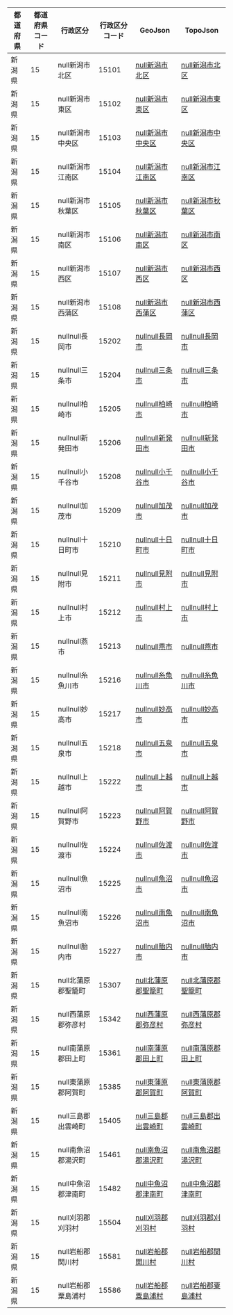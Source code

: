 | 都道府県 | 都道府県コード | 行政区分 | 行政区分コード | GeoJson | TopoJson |
|-----------|--------------|--------- |--------------|------|------|
| 新潟県 | 15 | null新潟市北区 | 15101 | [null新潟市北区](/geojson/cities/15/15101.json) | [null新潟市北区](/topojson/cities/15/15101.topojson) |
| 新潟県 | 15 | null新潟市東区 | 15102 | [null新潟市東区](/geojson/cities/15/15102.json) | [null新潟市東区](/topojson/cities/15/15102.topojson) |
| 新潟県 | 15 | null新潟市中央区 | 15103 | [null新潟市中央区](/geojson/cities/15/15103.json) | [null新潟市中央区](/topojson/cities/15/15103.topojson) |
| 新潟県 | 15 | null新潟市江南区 | 15104 | [null新潟市江南区](/geojson/cities/15/15104.json) | [null新潟市江南区](/topojson/cities/15/15104.topojson) |
| 新潟県 | 15 | null新潟市秋葉区 | 15105 | [null新潟市秋葉区](/geojson/cities/15/15105.json) | [null新潟市秋葉区](/topojson/cities/15/15105.topojson) |
| 新潟県 | 15 | null新潟市南区 | 15106 | [null新潟市南区](/geojson/cities/15/15106.json) | [null新潟市南区](/topojson/cities/15/15106.topojson) |
| 新潟県 | 15 | null新潟市西区 | 15107 | [null新潟市西区](/geojson/cities/15/15107.json) | [null新潟市西区](/topojson/cities/15/15107.topojson) |
| 新潟県 | 15 | null新潟市西蒲区 | 15108 | [null新潟市西蒲区](/geojson/cities/15/15108.json) | [null新潟市西蒲区](/topojson/cities/15/15108.topojson) |
| 新潟県 | 15 | nullnull長岡市 | 15202 | [nullnull長岡市](/geojson/cities/15/15202.json) | [nullnull長岡市](/topojson/cities/15/15202.topojson) |
| 新潟県 | 15 | nullnull三条市 | 15204 | [nullnull三条市](/geojson/cities/15/15204.json) | [nullnull三条市](/topojson/cities/15/15204.topojson) |
| 新潟県 | 15 | nullnull柏崎市 | 15205 | [nullnull柏崎市](/geojson/cities/15/15205.json) | [nullnull柏崎市](/topojson/cities/15/15205.topojson) |
| 新潟県 | 15 | nullnull新発田市 | 15206 | [nullnull新発田市](/geojson/cities/15/15206.json) | [nullnull新発田市](/topojson/cities/15/15206.topojson) |
| 新潟県 | 15 | nullnull小千谷市 | 15208 | [nullnull小千谷市](/geojson/cities/15/15208.json) | [nullnull小千谷市](/topojson/cities/15/15208.topojson) |
| 新潟県 | 15 | nullnull加茂市 | 15209 | [nullnull加茂市](/geojson/cities/15/15209.json) | [nullnull加茂市](/topojson/cities/15/15209.topojson) |
| 新潟県 | 15 | nullnull十日町市 | 15210 | [nullnull十日町市](/geojson/cities/15/15210.json) | [nullnull十日町市](/topojson/cities/15/15210.topojson) |
| 新潟県 | 15 | nullnull見附市 | 15211 | [nullnull見附市](/geojson/cities/15/15211.json) | [nullnull見附市](/topojson/cities/15/15211.topojson) |
| 新潟県 | 15 | nullnull村上市 | 15212 | [nullnull村上市](/geojson/cities/15/15212.json) | [nullnull村上市](/topojson/cities/15/15212.topojson) |
| 新潟県 | 15 | nullnull燕市 | 15213 | [nullnull燕市](/geojson/cities/15/15213.json) | [nullnull燕市](/topojson/cities/15/15213.topojson) |
| 新潟県 | 15 | nullnull糸魚川市 | 15216 | [nullnull糸魚川市](/geojson/cities/15/15216.json) | [nullnull糸魚川市](/topojson/cities/15/15216.topojson) |
| 新潟県 | 15 | nullnull妙高市 | 15217 | [nullnull妙高市](/geojson/cities/15/15217.json) | [nullnull妙高市](/topojson/cities/15/15217.topojson) |
| 新潟県 | 15 | nullnull五泉市 | 15218 | [nullnull五泉市](/geojson/cities/15/15218.json) | [nullnull五泉市](/topojson/cities/15/15218.topojson) |
| 新潟県 | 15 | nullnull上越市 | 15222 | [nullnull上越市](/geojson/cities/15/15222.json) | [nullnull上越市](/topojson/cities/15/15222.topojson) |
| 新潟県 | 15 | nullnull阿賀野市 | 15223 | [nullnull阿賀野市](/geojson/cities/15/15223.json) | [nullnull阿賀野市](/topojson/cities/15/15223.topojson) |
| 新潟県 | 15 | nullnull佐渡市 | 15224 | [nullnull佐渡市](/geojson/cities/15/15224.json) | [nullnull佐渡市](/topojson/cities/15/15224.topojson) |
| 新潟県 | 15 | nullnull魚沼市 | 15225 | [nullnull魚沼市](/geojson/cities/15/15225.json) | [nullnull魚沼市](/topojson/cities/15/15225.topojson) |
| 新潟県 | 15 | nullnull南魚沼市 | 15226 | [nullnull南魚沼市](/geojson/cities/15/15226.json) | [nullnull南魚沼市](/topojson/cities/15/15226.topojson) |
| 新潟県 | 15 | nullnull胎内市 | 15227 | [nullnull胎内市](/geojson/cities/15/15227.json) | [nullnull胎内市](/topojson/cities/15/15227.topojson) |
| 新潟県 | 15 | null北蒲原郡聖籠町 | 15307 | [null北蒲原郡聖籠町](/geojson/cities/15/15307.json) | [null北蒲原郡聖籠町](/topojson/cities/15/15307.topojson) |
| 新潟県 | 15 | null西蒲原郡弥彦村 | 15342 | [null西蒲原郡弥彦村](/geojson/cities/15/15342.json) | [null西蒲原郡弥彦村](/topojson/cities/15/15342.topojson) |
| 新潟県 | 15 | null南蒲原郡田上町 | 15361 | [null南蒲原郡田上町](/geojson/cities/15/15361.json) | [null南蒲原郡田上町](/topojson/cities/15/15361.topojson) |
| 新潟県 | 15 | null東蒲原郡阿賀町 | 15385 | [null東蒲原郡阿賀町](/geojson/cities/15/15385.json) | [null東蒲原郡阿賀町](/topojson/cities/15/15385.topojson) |
| 新潟県 | 15 | null三島郡出雲崎町 | 15405 | [null三島郡出雲崎町](/geojson/cities/15/15405.json) | [null三島郡出雲崎町](/topojson/cities/15/15405.topojson) |
| 新潟県 | 15 | null南魚沼郡湯沢町 | 15461 | [null南魚沼郡湯沢町](/geojson/cities/15/15461.json) | [null南魚沼郡湯沢町](/topojson/cities/15/15461.topojson) |
| 新潟県 | 15 | null中魚沼郡津南町 | 15482 | [null中魚沼郡津南町](/geojson/cities/15/15482.json) | [null中魚沼郡津南町](/topojson/cities/15/15482.topojson) |
| 新潟県 | 15 | null刈羽郡刈羽村 | 15504 | [null刈羽郡刈羽村](/geojson/cities/15/15504.json) | [null刈羽郡刈羽村](/topojson/cities/15/15504.topojson) |
| 新潟県 | 15 | null岩船郡関川村 | 15581 | [null岩船郡関川村](/geojson/cities/15/15581.json) | [null岩船郡関川村](/topojson/cities/15/15581.topojson) |
| 新潟県 | 15 | null岩船郡粟島浦村 | 15586 | [null岩船郡粟島浦村](/geojson/cities/15/15586.json) | [null岩船郡粟島浦村](/topojson/cities/15/15586.topojson) |
